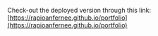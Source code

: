 Check-out the deployed version through this link: [https://rapioanfernee.github.io/portfolio](https://rapioanfernee.github.io/portfolio)

